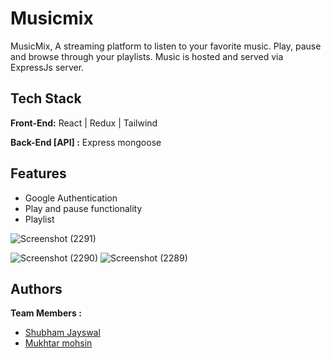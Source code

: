 
# Musicmix
 MusicMix, A streaming platform to listen to your favorite music. Play, pause and browse through your playlists. Music is hosted and served via ExpressJs server.

## Tech Stack

**Front-End:** React | Redux | Tailwind

**Back-End [API] :** Express mongoose

## Features
- Google Authentication
- Play and pause functionality
- Playlist 


![Screenshot (2291)](https://github.com/shubham-masai/Musicmix/assets/130532573/3c837304-c243-4209-bccd-b7f81f677974)
 
![Screenshot (2290)](https://github.com/shubham-masai/Musicmix/assets/130532573/4eafa37b-2e1f-4e2f-86bd-385d30ee4612)
![Screenshot (2289)](https://github.com/shubham-masai/Musicmix/assets/130532573/81c49a46-4e4a-467f-8278-69fa9a6a6199)


## Authors
**Team Members :**
- [Shubham Jayswal](https://github.com/shubham-masai)
- [Mukhtar mohsin](https://github.com/mdmukhtarmohsin)
